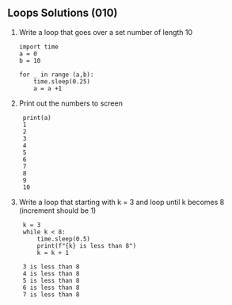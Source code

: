 ## Loops Solutions (010)

1. Write a loop that goes over a set number of length 10

       import time
       a = 0
       b = 10

       for _ in range (a,b):
           time.sleep(0.25)
           a = a +1

2. Print out the numbers to screen

        print(a)
        1
        2
        3
        4
        5
        6
        7
        8
        9
        10
   
3. Write a loop that starting with k = 3 and loop until k becomes 8 (increment should be 1)

        k = 3
        while k < 8:
            time.sleep(0.5)
            print(f"{k} is less than 8")
            k = k + 1

        3 is less than 8
        4 is less than 8
        5 is less than 8
        6 is less than 8
        7 is less than 8